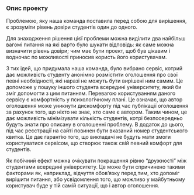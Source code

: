### Опис проекту

Проблемою, яку наша команда поставила перед собою для вирішення, є зрозуміти рівень довіри студентів один до одного.

Для знаходження рішення цієї проблеми можна виділити два найбільш вагомі питання на які варто було шукати відповідь: як саме можна визначити рівень довіри; чим має бути проект, щоб був цікавим і водночас по можливості приносив користь його користувачам.

З тих ідей, що придумала наша команда, було вибрано сервіс, котрий дає можливість студенту анонімно розмістити оголошення про свої певні необхідності, які наразі не можуть бути вирішені ним самим. Це допоможе у  пошуку іншого студента всередині університету, який би зміг допомогти з цим питанням. Перевагою користуванням даного сервісу є комфортність у психологічному плані. Це означає, що автор оголошення може уникнути дискомфорту під час публікації оголошення за рахунок того, що ніхто не знає, хто саме є автором. Таким чином, це дає можливість мінімізувати кількість студентів, котрі безпосередньо будуть знати про описану в оголошенні проблему. В додаток до цього, під час реєстрації на сайті повинен бути вказаний номер студентського квитка. Це дає гарантію того, що викладачі не будуть мати змоги користуватися сервісом, що створює також свій певний комфорт для студентів.

Як побічний ефект можна очікувати покращення рівню “дружності” між студентами всередині університету. Це може бути спричинено такими факторами як, наприклад, відчуття обов’язку перед тим, хто допоміг вирішити питання, або усвідомлення того, що можливо у майбутньому користувач буде у тій самій ситуації, що і автор оголошення.
